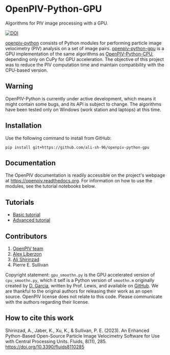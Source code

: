 # OpenPIV-Python-GPU
Algorithms for PIV image processing with a GPU.

[![DOI](https://zenodo.org/badge/670884759.svg)](https://zenodo.org/badge/latestdoi/670884759)

[openpiv-python](https://github.com/OpenPIV/openpiv-python) consists of Python modules for performing particle image velocimetry (PIV) analysis on a set of image pairs. [openpiv-python-gpu](https://github.com/ali-sh-96/openpiv-python-gpu) is a GPU implementation of the same algorithms as [OpenPIV-Python-CPU](https://github.com/ali-sh-96/openpiv-python-cpu), depending only on CuPy for GPU acceleration. The objective of this project was to reduce the PIV computation time and maintain compatibility with the CPU-based version.

## Warning
OpenPIV-Python is currently under active development, which means it might contain some bugs, and its API is subject to change. The algorithms have been tested only on Windows (work station and laptops) at this time.

## Installation
Use the following command to install from GitHub:

    pip install git+https://github.com/ali-sh-96/openpiv-python-gpu

## Documentation
The OpenPIV documentation is readily accessible on the project's webpage at https://openpiv.readthedocs.org. For information on how to use the modules, see the tutorial notebooks below.

## Tutorials
- [Basic tutorial](https://colab.research.google.com/github/ali-sh-96/openpiv-python-gpu/blob/main/openpiv_gpu/tutorials/openpiv_python_gpu_tutorial.ipynb)
- [Advanced tutorial](https://colab.research.google.com/github/ali-sh-96/openpiv-python-gpu/blob/main/openpiv_gpu/tutorials/openpiv_python_gpu_advanced_tutorial.ipynb)

## Contributors
1. [OpenPIV team](https://groups.google.com/forum/#!forum/openpiv-users)
2. [Alex Liberzon](https://github.com/alexlib)
3. [Ali Shirinzad](https://github.com/ali-sh-96)
4. Pierre E. Sullivan

Copyright statement: `gpu_smoothn.py` is the GPU accelerated version of `cpu_smoothn.py`, which it self is a Python version of `smoothn.m` originally created by
[D. Garcia](https://de.mathworks.com/matlabcentral/fileexchange/25634-smoothn), written by Prof. Lewis, and available on
[GitHub](https://github.com/profLewis/geogg122/blob/master/Chapter5_Interpolation/python/smoothn.py). We are thankful to the original authors for
releasing their work as an open source. OpenPIV license does not relate to this code. Please communicate with the
authors regarding their license.

## How to cite this work
Shirinzad, A., Jaber, K., Xu, K., & Sullivan, P. E. (2023). An Enhanced Python-Based Open-Source Particle Image Velocimetry Software for Use with Central Processing Units. Fluids, 8(11), 285. https://doi.org/10.3390/fluids8110285